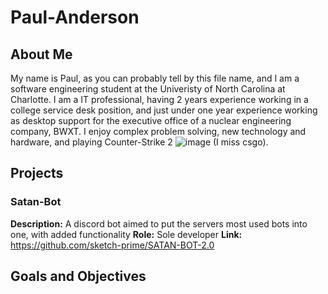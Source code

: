 # Paul-Anderson

## About Me
My name is Paul, as you can probably tell by this file name, and I am a software engineering student at the Univeristy of North Carolina at Charlotte. I am a IT professional, having 2 years experience working in a college service desk position, and just under one year experience working as desktop support for the executive office of a nuclear engineering company, BWXT. I enjoy complex problem solving, new technology and hardware, and playing Counter-Strike 2 ![image](https://github.com/user-attachments/assets/6101fbf0-516b-495f-892c-5b016d61c38f)
(I miss csgo).  


## Projects
### Satan-Bot
**Description:** A discord bot aimed to put the servers most used bots into one, with added functionality
**Role:** Sole developer
**Link:** https://github.com/sketch-prime/SATAN-BOT-2.0

## Goals and Objectives
